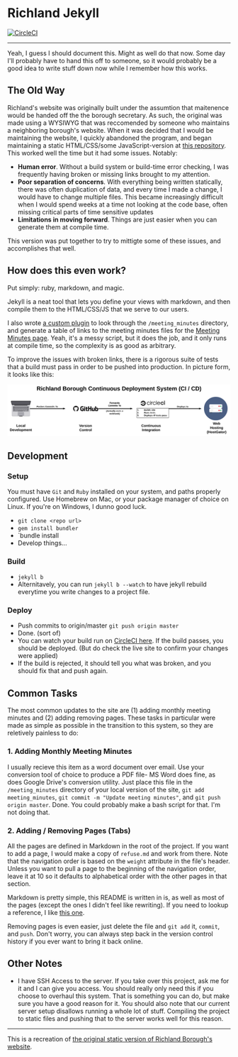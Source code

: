 # Richland Jekyll

[![CircleCI](https://circleci.com/gh/wadeanthony0100/Richland-Jekyll/tree/master.svg?style=svg)](https://circleci.com/gh/wadeanthony0100/Richland-Jekyll/tree/master)

---

Yeah, I guess I should document this. Might as well do that now. Some day I'll probably have to hand this off to someone, so it would probably be a good idea to write stuff down now while I remember how this works.

## The Old Way

Richland's website was originally built under the assumtion that maitenence would 
be handed off the the borough secretary. As such, the original was made 
using a WYSIWYG that was reccomended by someone who maintains a neighboring
borough's website. When it was decided that I would be maintaining the 
website, I quickly abandoned the program, and began maintaining a static
HTML/CSS/some JavaScript-version at [this repository](https://github.com/wadeanthony0100/Richland-Borough-dot-org).
This worked well the time but it had some issues. Notably:

- **Human error**. Without a build system or build-time error checking, I was
frequently having broken or missing links brought to my attention.
- **Poor separation of concerns**. With everything being written statically,
there was often duplication of data, and every time I made a change, I would
have to change multiple files. This became increasingly difficult when I would
spend weeks at a time not looking at the code base, often missing critical parts
of time sensitive updates
- **Limitations in  moving forward**. Things are just easier when you can generate them
at compile time.

This version was put together to try to mittigte some of these issues, and accomplishes that well.

## How does this even work?

Put simply: ruby, markdown, and magic.

Jekyll is a neat tool that lets you define your views with markdown, and then compile them
to the HTML/CSS/JS that we serve to our users.

I also wrote [a custom plugin](https://github.com/wadeanthony0100/Richland-Jekyll/blob/master/_plugins/minutes.rb)
to look through the `/meeting_minutes` directory, and generate a table of links to the meeting minutes files
for the [Meeting Minutes page](richlangborough.org/meeting_minutes). Yeah, it's a messy script,
but it does the job, and it only runs at compile time, so the complexity is as good as arbitrary.

To improve the issues with broken links, there is a rigorous suite of tests that a build must pass in order to
be pushed into production. In picture form, it looks like this:

![CI/CD Diagram](RichlandCicdDiagram.png)

## Development

### Setup

You must have `Git` and `Ruby` installed on your system, and paths properly configured. Use Homebrew on Mac, or your package manager of choice on Linux. If you're on Windows, I dunno good luck.

- `git clone <repo url>`
- `gem install bundler`
- `bundle install
- Develop things...

### Build

- `jekyll b`
- Alternitavely, you can run `jekyll b --watch` to have jekyll rebuild everytime you write changes to a project file.

### Deploy

- Push commits to origin/master `git push origin master`
- Done. (sort of)
- You can watch your build run on [CircleCI here](https://circleci.com/gh/wadeanthony0100/Richland-Jekyll). If the build passes, you should be deployed. (But do check the live site to confirm your changes were applied)
- If the build is rejected, it should tell you what was broken, and you should fix that and push again.

## Common Tasks

The most common updates to the site are (1) adding monthly meeting minutes and (2) adding removing pages. These tasks in particular were made as simple as possible in the transition to this system, so they are reletively painless to do:

### 1. Adding Monthly Meeting Minutes

I usually recieve this item as a word document over email. Use your conversion tool of choice to produce a PDF file- MS Word does fine, as does Google Drive's conversion utility. Just place this file in the `/meeting_minutes` directory of your local version of the site, `git add meeting_minutes`, `git commit -m "Update meeting minutes"`, and `git push origin master`. Done. You could probably make a bash script for that. I'm not doing that.

### 2. Adding / Removing Pages (Tabs)

All the pages are defined in Markdown in the root of the project. If you want to add a page, I would make a copy of `refuse.md` and work from there. Note that the navigation order is based on the `weight` attribute in the file's header. Unless you want to pull a page to the beginning of the navigation order, leave it at 10 so it defaults to alphabetical order with the other pages in that section.

Markdown is pretty simple, this README is written in is, as well as most of the pages (except the ones I didn't feel like rewriting). If you need to lookup a reference, I like [this one](https://github.com/adam-p/markdown-here/wiki/Markdown-Cheatsheet).

Removing pages is even easier, just delete the file and `git add` it, `commit`, and `push`. Don't worry, you can always step back in the version control history if you ever want to bring it back online.

## Other Notes

- I have SSH Access to the server. If you take over this project, ask me for it and I can give you access. You should really only need this if you choose to overhaul this system. That is something you can do, but make sure you have a good reason for it. You should also note that our current server setup disallows running a whole lot of stuff. Compiling the project to static files and pushing that to the server works well for this reason.

---

This is a recreation of [the original static version of Richland Borough's website](https://github.com/wadeanthony0100/Richland-Borough-dot-org).
